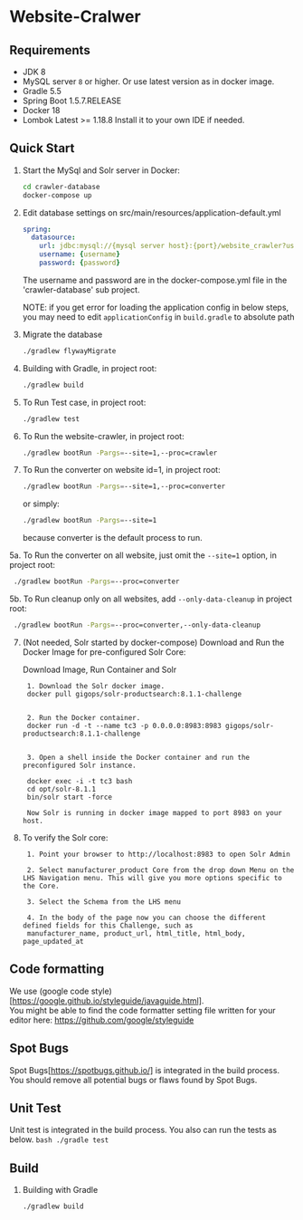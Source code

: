 
# Website-Cralwer

## Requirements
* JDK 8
* MySQL server `8` or higher. Or use latest version as in docker image.
* Gradle 5.5
* Spring Boot 1.5.7.RELEASE
* Docker 18
* Lombok Latest >= 1.18.8 Install it to your own IDE if needed.

## Quick Start

1. Start the MySql and Solr server in Docker:
   ```bash
   cd crawler-database
   docker-compose up

 2. Edit database settings on src/main/resources/application-default.yml
    ```yaml
    spring:
      datasource:
        url: jdbc:mysql://{mysql server host}:{port}/website_crawler?useSSL=false
        username: {username}
        password: {password}
    ```
    
    The username and password are in the docker-compose.yml file in the 'crawler-database' sub project.
    
    NOTE: if you get error for loading the application config in below steps, you may need to edit `applicationConfig` in `build.gradle` to absolute path

1. Migrate the database
    ```bash
    ./gradlew flywayMigrate
    ```
2. Building with Gradle, in project root:
    ```bash
    ./gradlew build
    ```
3. To Run Test case, in project root:
    ```bash
    ./gradlew test
    ```
4. To Run the website-crawler, in project root:
    ```bash
    ./gradlew bootRun -Pargs=--site=1,--proc=crawler
    ```
5. To Run the converter on website id=1, in project root:
   ```bash
   ./gradlew bootRun -Pargs=--site=1,--proc=converter
   ```
   or simply:
   ```bash
   ./gradlew bootRun -Pargs=--site=1
   ```
   because converter is the default process to run.
   
5a. To Run the converter on all website, just omit the `--site=1` option, in project root:
   ```bash
    ./gradlew bootRun -Pargs=--proc=converter
   ```
5b. To Run cleanup only on all websites, add `--only-data-cleanup` in project root:
   ```bash
    ./gradlew bootRun -Pargs=--proc=converter,--only-data-cleanup
   ```
7. (Not needed, Solr started by docker-compose) Download and Run the Docker Image for pre-configured Solr Core:
   
	Download Image, Run Container and Solr

		1. Download the Solr docker image.
		docker pull gigops/solr-productsearch:8.1.1-challenge


		2. Run the Docker container. 
		docker run -d -t --name tc3 -p 0.0.0.0:8983:8983 gigops/solr-productsearch:8.1.1-challenge


		3. Open a shell inside the Docker container and run the preconfigured Solr instance.
		 
		docker exec -i -t tc3 bash
		cd opt/solr-8.1.1
		bin/solr start -force

		Now Solr is running in docker image mapped to port 8983 on your host.	

6. To verify the Solr core:

		1. Point your browser to http://localhost:8983 to open Solr Admin

		2. Select manufacturer_product Core from the drop down Menu on the LHS Navigation menu. This will give you more options specific to the Core. 

		3. Select the Schema from the LHS menu

		4. In the body of the page now you can choose the different defined fields for this Challenge, such as
		manufacturer_name, product_url, html_title, html_body, page_updated_at


## Code formatting
We use (google code style)[https://google.github.io/styleguide/javaguide.html].  
You might be able to find the code formatter setting file written for your editor here: https://github.com/google/styleguide

## Spot Bugs
Spot Bugs[https://spotbugs.github.io/] is integrated in the build process.
You should remove all potential bugs or flaws found by Spot Bugs.

## Unit Test
Unit test is integrated in the build process.
You also can run the tests as below.
    ```bash
    ./gradle test
    ```

## Build
1. Building with Gradle
    ```bash
    ./gradlew build
    ```
